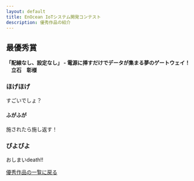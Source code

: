 ```yaml
---
layout: default
title: EnOcean IoTシステム開発コンテスト
description: 優秀作品の紹介
---
```


## 最優秀賞

**「配線なし、設定なし」 - 電源に挿すだけでデータが集まる夢のゲートウェイ！**  
　**立石　彰様**

<!-- この行以降を自由に編集してください！ -->

### ほげほげ

すごいでしょ？

#### ふがふが

施されたら施し返す！

### ぴよぴよ

おしまいdeath!!


<!-- 以下の行は残してください！ -->
[優秀作品の一覧に戻る](index)

